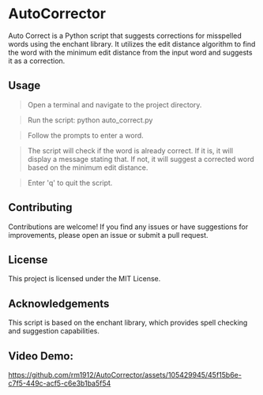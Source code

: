 # AutoCorrector

Auto Correct is a Python script that suggests corrections for misspelled words using the enchant library. It utilizes the edit distance algorithm to find the word with the minimum edit distance from the input word and suggests it as a correction.

## Usage

> Open a terminal and navigate to the project directory.

> Run the script: python auto_correct.py

> Follow the prompts to enter a word.

> The script will check if the word is already correct. If it is, it will display a message stating that. If not, it will suggest a corrected word based on the minimum edit distance.

> Enter 'q' to quit the script.

## Contributing

Contributions are welcome! If you find any issues or have suggestions for improvements, please open an issue or submit a pull request.

## License

This project is licensed under the MIT License.

## Acknowledgements

This script is based on the enchant library, which provides spell checking and suggestion capabilities.

## Video Demo:



https://github.com/rm1912/AutoCorrector/assets/105429945/45f15b6e-c7f5-449c-acf5-c6e3b1ba5f54



